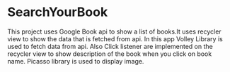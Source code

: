 # SearchYourBook
This project uses Google Book api to show a list of books.It uses recycler view to show the data that is fetched from api. In this app Volley Library is used to fetch data from api. Also Click listener are implemented on the recycler view to show description of the book when you click on book name.
Picasso library is used to display image.
